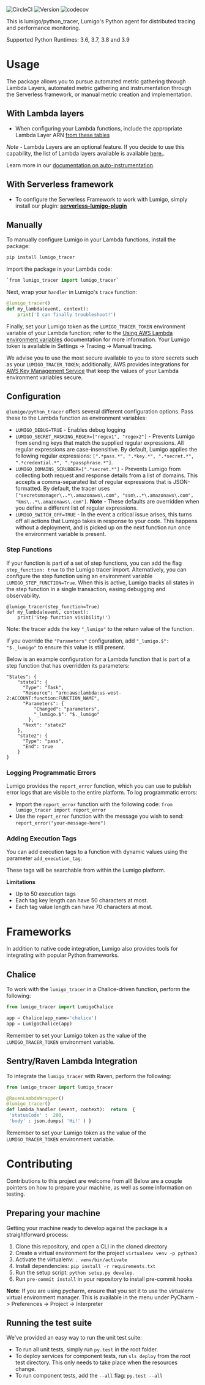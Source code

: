 ![CircleCI](https://circleci.com/gh/lumigo-io/python_tracer/tree/master.svg?style=svg&circle-token=421fefe82bcad1c17c4116f154e25e32ebc90f2c)
![Version](https://badge.fury.io/py/lumigo-tracer.svg)
![codecov](https://codecov.io/gh/lumigo-io/python_tracer/branch/master/graph/badge.svg?token=6EgXIlefwG)

This is lumigo/python_tracer, Lumigo's Python agent for distributed tracing and performance monitoring.

Supported Python Runtimes: 3.6, 3.7, 3.8 and 3.9

# Usage
The package allows you to pursue automated metric gathering through Lambda Layers, automated metric gathering and instrumentation through the Serverless framework, or manual metric creation and implementation.

## With Lambda layers
* When configuring your Lambda functions, include the appropriate Lambda Layer ARN [from these tables](https://github.com/lumigo-io/python_tracer/tree/master/layers)

*Note* - Lambda Layers are an optional feature. If you decide to use this capability, the list of Lambda layers available is available [here.](https://github.com/lumigo-io/lumigo-node/blob/master/layers).

Learn more in our [documentation on auto-instrumentation](https://docs.lumigo.io/docs/auto-instrumentation).

## With Serverless framework 
* To configure the Serverless Framework to work with Lumigo, simply install our plugin: [**serverless-lumigo-plugin**](https://github.com/lumigo-io/serverless-lumigo-plugin/blob/master/README.md)


## Manually

To manually configure Lumigo in your Lambda functions, install the package: 

```bash
pip install lumigo_tracer
```

Import the package in your Lambda code: 

```python
`from lumigo_tracer import lumigo_tracer`
```

Next, wrap your `handler` in Lumigo's `trace` function:

```python
@lumigo_tracer()
def my_lambda(event, context):
    print('I can finally troubleshoot!')
```

Finally, set your Lumigo token as the `LUMIGO_TRACER_TOKEN` environment variable of your Lambda function; refer to the [Using AWS Lambda environment variables](https://docs.aws.amazon.com/lambda/latest/dg/configuration-envvars.html#configuration-envvars-encryption) documentation for more information. Your Lumigo token is available in Settings -> Tracing -> Manual tracing.

We advise you to use the most secure available to you to store secrets such as your `LUMIGO_TRACER_TOKEN`; additionally, AWS provides integrations for [AWS Key Management Service](https://docs.aws.amazon.com/whitepapers/latest/kms-best-practices/encrypting-lambda-environment-variables.html) that keep the values of your Lambda environment variables secure.


## Configuration
`@lumigo/python_tracer` offers several different configuration options. Pass these to the Lambda function as environment variables:

* `LUMIGO_DEBUG=TRUE` - Enables debug logging
* `LUMIGO_SECRET_MASKING_REGEX=["regex1", "regex2"]` - Prevents Lumigo from sending keys that match the supplied regular expressions. All regular expressions are case-insensitive. By default, Lumigo applies the following regular expressions: `[".*pass.*", ".*key.*", ".*secret.*", ".*credential.*", ".*passphrase.*"]`. 
* `LUMIGO_DOMAINS_SCRUBBER=[".*secret.*"]` - Prevents Lumigo from collecting both request and response details from a list of domains. This accepts a comma-separated list of regular expressions that is JSON-formatted. By default, the tracer uses `["secretsmanager\..*\.amazonaws\.com", "ssm\..*\.amazonaws\.com", "kms\..*\.amazonaws\.com"]`. **Note** - These defaults are overridden when you define a different list of regular expressions.
* `LUMIGO_SWITCH_OFF=TRUE` - In the event a critical issue arises, this turns off all actions that Lumigo takes in response to your code. This happens without a deployment, and is picked up on the next function run once the environment variable is present.

### Step Functions

If your function is part of a set of step functions, you can add the flag `step_function: true` to the Lumigo tracer import. Alternatively, you can configure the step function using an environment variable `LUMIGO_STEP_FUNCTION=True`. When this is active, Lumigo tracks all states in the step function in a single transaction, easing debugging and observability.

```
@lumigo_tracer(step_function=True)
def my_lambda(event, context):
    print('Step function visibility!')
```

Note: the tracer adds the key `"_lumigo"` to the return value of the function. 

If you override the `"Parameters"` configuration, add `"_lumigo.$": "$._lumigo"` to ensure this value is still present.

Below is an example configuration for a Lambda function that is part of a step function that has overridden its parameters:

```
"States": {
    "state1": {
      "Type": "Task",
      "Resource": "arn:aws:lambda:us-west-2:ACCOUNT:function:FUNCTION_NAME",
      "Parameters": {
          "Changed": "parameters",
          "_lumigo.$": "$._lumigo"
        },
      "Next": "state2"
    },
    "state2": {
      "Type": "pass",
      "End": true
    }
}
```

### Logging Programmatic Errors
Lumigo provides the `report_error` function, which you can use to publish error logs that are visible to the entire platform. To log programmatic errors:

* Import the `report_error` function with the following code: `from lumigo_tracer import report_error`
* Use the `report_error` function with the message you wish to send: `report_error("your-message-here")`

### Adding Execution Tags
You can add execution tags to a function with dynamic values using the parameter `add_execution_tag`.

These tags will be searchable from within the Lumigo platform.

**Limitations**
* Up to 50 execution tags
* Each tag key length can have 50 characters at most.
* Each tag value length can have 70 characters at most.

# Frameworks

In addition to native code integration, Lumigo also provides tools for integrating with popular Python frameworks.

## Chalice

To work with the `lumigo_tracer` in a Chalice-driven function, perform the following:

```python
from lumigo_tracer import LumigoChalice

app = Chalice(app_name='chalice')
app = LumigoChalice(app)
```

Remember to set your Lumigo token as the value of the `LUMIGO_TRACER_TOKEN` environment variable.

## Sentry/Raven Lambda Integration
To integrate the `lumigo_tracer` with Raven, perform the following:

```python
from lumigo_tracer import lumigo_tracer

@RavenLambdaWrapper()
@lumigo_tracer()
def lambda_handler (event, context):  return  {
 'statusCode' :  200,
 'body' : json.dumps( 'Hi!' ) }
```

Remember to set your Lumigo token as the value of the `LUMIGO_TRACER_TOKEN` environment variable.

# Contributing

Contributions to this project are welcome from all! Below are a couple pointers on how to prepare your machine, as well as some information on testing.

## Preparing your machine
Getting your machine ready to develop against the package is a straightforward process:

1. Clone this repository, and open a CLI in the cloned directory
1. Create a virtual environment for the project `virtualenv venv -p python3`
1. Activate the virtualenv: `. venv/bin/activate`
1. Install dependencies: `pip install -r requirements.txt`
1. Run the setup script: `python setup.py develop`.
1. Run `pre-commit install` in your repository to install pre-commit hooks

**Note**: If you are using pycharm, ensure that you set it to use the virtualenv virtual environment manager. This is available in the menu under PyCharm -> Preferences -> Project -> Interpreter


## Running the test suite
We've provided an easy way to run the unit test suite:

* To run all unit tests, simply run `py.test` in the root folder.
* To deploy services for component tests, run `sls deploy` from the root test directory. This only needs to take place when the resources change.
* To run component tests, add the `--all` flag: `py.test --all`
